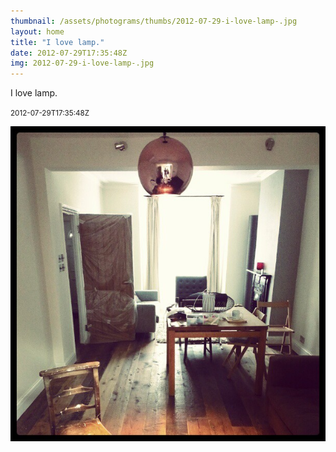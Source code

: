 ```yaml
---
thumbnail: /assets/photograms/thumbs/2012-07-29-i-love-lamp-.jpg
layout: home
title: "I love lamp."
date: 2012-07-29T17:35:48Z
img: 2012-07-29-i-love-lamp-.jpg
---
```


I love lamp.

<small>2012-07-29T17:35:48Z</small>

![I love lamp.](/assets/photograms/original/2012-07-29-i-love-lamp-.jpg)
